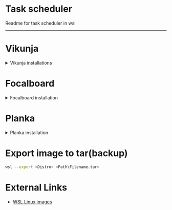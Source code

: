 # Task scheduler

Readme for task scheduler in wsl

---

# Vikunja

<details>
  <summary>Vikunja installations</summary>

## Installation

- [Install backend](https://vikunja.io/docs/install-backend/)
- [Install frontend](https://vikunja.io/docs/install-frontend/#nginx)
- [reverse proxy](https://vikunja.io/docs/reverse-proxy/)
- **port 80 may be blocked, so use other port instead.**
- **If got 400 error when creating first namespace, use unstable version(FE / API)**

## Run server

- run command below @ ~

```shell
echo 'cd /opt/vikunja && /usr/bin/vikunja &' > nohup.sh
```

- install postgresql, nginx
- edit /etc/vikunja/config.yml
  - database to `postgres`
  - timezone to `ROK`
- add xml file to task scheduler

## Additional setup

To add media server manually, paste below code to `/etc/nginx/sites-enabled/default`  
and run `sudo nginx -s reload`

```nginx
server {
  listen 8000;
  server_name localhost;

  root /home/${USER}/media; # Replace ${USER} with your username

  location ~ ^/image/.*(png|jpg|jpeg|gif|ico|swf)$ {
    break;
  }
}
```

</details>

# Focalboard

<details>
  <summary>Focalboard installation</summary>

## Installation

- [focalboard repo](https://github.com/mattermost/focalboard#mattermost-boards---now-available-as-a-free-cloud-server)
- [install focalboard on personal server](https://www.focalboard.com/download/personal-edition/ubuntu/)

## Run server

- run command below @ ~

```shell
echo 'cd /opt/focalboard && ./bin/focalboard-server &' > nohup.sh
```

- add xml file to task scheduler

</details>

# Planka

<details>
  <summary>Planka installation</summary>

## Installation

1. Install dependencies
   - [Node.js](https://learn.microsoft.com/ko-kr/windows/dev-environment/javascript/nodejs-on-wsl)
   - [Postgresql](https://www.postgresql.org/download/linux/ubuntu/) or
   ```shell
   sudo apt-get update && sudo apt-get install postgresql
   ```
   - **start postgresql if service not running**
1. Setup postgresql

   - Change password

   ```shell
   ALTER USER postgresql WITH PASSWORD 'postgresql'
   ```

   - Edit /etc/postgresql/12/main/pg_hba.conf

   ```shell
   # IPv4 local connections:
   host    all             all             127.0.0.1/32            md5
   ```

   to

   ```shell
   host    all             all             127.0.0.1/32            trust
   ```

1. [Clone repository](https://github.com/plankanban/planka#development)

1. Paste below to server/.env

```sh
## Required

BASE_URL=http://localhost:1337
DATABASE_URL=postgresql://postgres:postgres@localhost/planka
SECRET_KEY=d0853ae8ee41ebdb5872f4e4c46c9aa9

## Optional

# TRUST_PROXY=0
# TOKEN_EXPIRES_IN=365 # In days

## Do not edit this

TZ=UTC
```

1. (Optional) Add task scheduler to Windows Task Scheduler to start automatically when Windows boots

1. Create nohup.sh in /home/phoi/

```sh
#!/bin/bash
PATH="/home/phoi/.nvm/versions/node/v18.12.0/bin:$PATH"

cd planka && npm start
```

</details>

# Export image to tar(backup)

```sh
wsl --export <Distro> <Path\Filename.tar>
```

# External Links

- [WSL Linux images](https://learn.microsoft.com/ko-kr/windows/wsl/install-manual#downloading-distributions)
</summary>

